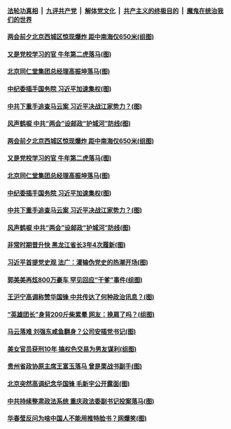 ####  [法轮功真相](../../../../basic/blob/master/README.md?t=02232201) &nbsp;|&nbsp; [九评共产党](../../../../9ping.md/blob/master/README.md?t=02232201) &nbsp;|&nbsp; [解体党文化](../../../../jtdwh.md/blob/master/README.md?t=02232201)  &nbsp;|&nbsp; [共产主义的终极目的](../../../../gczydzjmd.md/blob/master/README.md?t=02232201) &nbsp;|&nbsp; [魔鬼在统治我们的世界](../../../../mgztzwmdsj.md/blob/master/README.md?t=02232201) 

#### [两会前夕北京西城区惊现爆炸 距中南海仅650米(组图)](../pages/p2/963471.md?t=02232201) 

#### [又是党校学习的官 牛年第二虎落马(图)](../pages/p2/963479.md?t=02232201) 

#### [北京同仁堂集团总经理高振坤落马(图)](../pages/p2/963458.md?t=02232201) 

#### [中纪委插手国务院 习近平加速集权(图)](../pages/p2/963440.md?t=02232201) 

#### [中共下重手追查马云案 习近平决战江家势力？(图)](../pages/p2/963449.md?t=02232201) 

#### [风声鹤唳 中共“两会”设邮政“护城河”防线(图)](../pages/p2/963402.md?t=02232201) 


#### [两会前夕北京西城区惊现爆炸 距中南海仅650米(组图)](../pages/p2/963471.md?t=02232201) 


#### [又是党校学习的官 牛年第二虎落马(图)](../pages/p2/963479.md?t=02232201) 

#### [北京同仁堂集团总经理高振坤落马(图)](../pages/p2/963458.md?t=02232201) 

#### [中纪委插手国务院 习近平加速集权(图)](../pages/p2/963440.md?t=02232201) 

#### [中共下重手追查马云案 习近平决战江家势力？(图)](../pages/p2/963449.md?t=02232201) 

#### [风声鹤唳 中共“两会”设邮政“护城河”防线(图)](../pages/p2/963402.md?t=02232201) 

#### [非常时期晋升快 黑龙江省长3年4次履新(图)](../pages/p2/963386.md?t=02232201) 

#### [习近平首提党史观 法广：灌输伪党史的热潮开场(图)](../pages/p2/963332.md?t=02232201) 

#### [郭美美再炫800万豪车 罕见回应“干爹”事件(组图)](../pages/p2/963360.md?t=02232201) 

#### [王沪宁高调称赞华国锋 中共传达了何种政治讯息？(图)](../pages/p2/963368.md?t=02232201) 

#### [“英雄团长”身背200斤柴累晕 网友：换肩了吗？(组图)](../pages/p2/963353.md?t=02232201) 

#### [马云落难 刘强东咸鱼翻身？公司安插党书记(图)](../pages/p2/963269.md?t=02232201) 


#### [美女官员获刑10年 搞权色交易为男友谋利(组图)](../pages/p2/963239.md?t=02232201) 

#### [贵州省政协原主席王富玉落马 曾是栗战书副手(图)](../pages/p2/963247.md?t=02232201) 

#### [北京突然高调纪念华国锋 毛新宇公开露面(图)](../pages/p2/963190.md?t=02232201) 

#### [中共持续整肃政法系统 重庆政法委副书记投案落马(图)](../pages/p2/963178.md?t=02232201) 

#### [华春莹反问为啥中国人不能用推特脸书？网爆笑(图)](../pages/p2/963117.md?t=02232201) 

